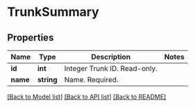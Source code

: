 # TrunkSummary

## Properties
Name | Type | Description | Notes
------------ | ------------- | ------------- | -------------
**id** | **int** | Integer Trunk ID. Read-only. | 
**name** | **string** | Name. Required. | 

[[Back to Model list]](../README.md#documentation-for-models) [[Back to API list]](../README.md#documentation-for-api-endpoints) [[Back to README]](../README.md)


